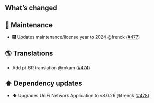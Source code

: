 ## What’s changed

## 🧰 Maintenance

- 🎆 Updates maintenance/license year to 2024 @frenck ([#477](https://github.com/hassio-addons/addon-unifi/pull/477))

## 🌎 Translations

- Add pt-BR translation @rokam ([#474](https://github.com/hassio-addons/addon-unifi/pull/474))

## ⬆️ Dependency updates

- ⬆️ Upgrades UniFi Network Application to v8.0.26 @frenck ([#478](https://github.com/hassio-addons/addon-unifi/pull/478))
